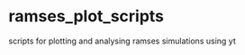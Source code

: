 ramses_plot_scripts
===================

scripts for plotting and analysing ramses simulations using yt
